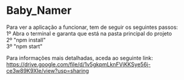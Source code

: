# Baby_Namer

Para ver a aplicação a funcionar, tem de seguir os seguintes passos: <br>
1º Abra o terminal e garanta que está na pasta principal do projeto <br>
2º "npm install" <br>
3º "npm start" <br>

Para informações mais detalhadas, aceda ao seguinte link: https://drive.google.com/file/d/1v5gkpmLknFVjKKSye56j-ce3w89K9XIe/view?usp=sharing 
